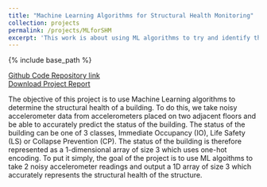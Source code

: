 ```yaml
---
title: "Machine Learning Algorithms for Structural Health Monitoring"
collection: projects
permalink: /projects/MLforSHM
excerpt: 'This work is about using ML algorithms to try and identify the level of damage sustained by a structure soon after the occurrence of a natural calamity.'
---
```


{% include base_path %}

[Github Code Repository link](https://github.com/SiddharthSaravanan/MLforSHM)
<br />
[Download Project Report](http://SiddharthSaravanan.github.io/files/MLforSHMreport.pdf)

The objective of this project is to use Machine Learning algorithms to determine the structural health of a building. To do this, we take noisy accelerometer data from accelerometers placed on two adjacent floors and be able to accurately predict the status of the building. The status of the building can be one of 3 classes, Immediate Occupancy (IO), Life Safety (LS) or Collapse Prevention (CP). The status of the building is therefore represented as a 1-dimensional array of size 3 which uses one-hot encoding. To put it simply, the goal of the project is to use ML algoithms to take 2 noisy accelerometer readings and output a 1D array of size 3 which accurately represents the structural health of the structure.
